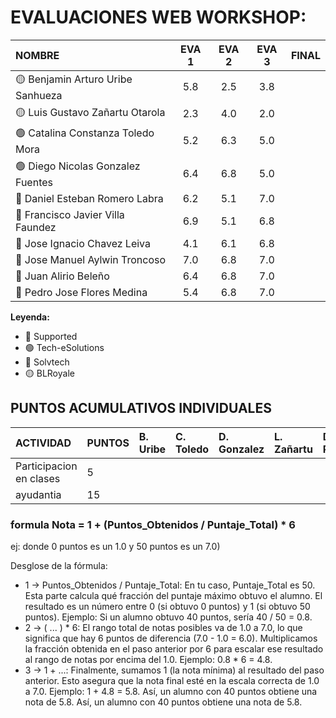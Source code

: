 # EVALUACIONES WEB WORKSHOP:

| NOMBRE | EVA 1 |  EVA 2 | EVA 3 | FINAL |
|:-------|:----------:|:------:|:------:|:------------------:|
| 🟡 Benjamin Arturo Uribe Sanhueza |5.8|2.5|3.8| | 
| 🟡 Luis Gustavo Zañartu Otarola   |2.3|4.0|2.0| | 
| 🟢 Catalina Constanza Toledo Mora |5.2|6.3|5.0| | 
| 🟢 Diego Nicolas Gonzalez Fuentes |6.4|6.8|5.0| | 
| 🔴 Daniel Esteban Romero Labra    |6.2|5.1|7.0| | 
| 🔴 Francisco Javier Villa Faundez |6.9|5.1|6.8| | 
| 🔴 Jose Ignacio Chavez Leiva      |4.1|6.1|6.8| | 
| 🔵 Jose Manuel Aylwin Troncoso    |7.0|6.8|7.0| | 
| 🔵 Juan Alirio Beleño             |6.4|6.8|7.0| | 
| 🔵 Pedro Jose Flores Medina       |5.4|6.8|7.0| | 

**Leyenda:**
- 🔴 Supported
- 🟢 Tech-eSolutions
- 🔵 Solvtech
- 🟡 BLRoyale


## PUNTOS ACUMULATIVOS INDIVIDUALES

| ACTIVIDAD               | PUNTOS | B. Uribe | C. Toledo | D. Gonzalez | L. Zañartu | D. Romero | F. Villa | J. Chavez | J. Aylwin | J. Beleño | P. Flores |
| :---------------------- | :----- | :------- | :-------- | :---------- | :--------- | :-------- | :------- | :-------- | :-------- | :-------- | :-------- |
| Participacion en clases | 5      |          |           |             |            |           |          |           |           |           |           |
| ayudantia               | 15     |          |           |             |            |         |          |           |           |           |           |



### formula Nota = 1 + (Puntos_Obtenidos / Puntaje_Total) * 6
ej: donde 0 puntos es un 1.0 y 50 puntos es un 7.0)
   

 Desglose de la fórmula:

- 1 -> Puntos_Obtenidos / Puntaje_Total: En tu caso, Puntaje_Total es 50. Esta parte calcula qué fracción del puntaje máximo obtuvo el alumno. El resultado es un número entre 0 (si obtuvo 0 puntos) y 1 (si obtuvo 50 puntos).
    Ejemplo: Si un alumno obtuvo 40 puntos, sería 40 / 50 = 0.8.
- 2 -> ( ... ) * 6: El rango total de notas posibles va de 1.0 a 7.0, lo que significa que hay 6 puntos de diferencia (7.0 - 1.0 = 6.0). Multiplicamos la fracción obtenida en el paso anterior por 6 para escalar ese resultado al rango de notas por encima del 1.0.
    Ejemplo: 0.8 * 6 = 4.8.
- 3 -> 1 + ...: Finalmente, sumamos 1 (la nota mínima) al resultado del paso anterior. Esto asegura que la nota final esté en la escala correcta de 1.0 a 7.0.
    Ejemplo: 1 + 4.8 = 5.8.
    Así, un alumno con 40 puntos obtiene una nota de 5.8.
    Así, un alumno con 40 puntos obtiene una nota de 5.8.
